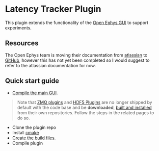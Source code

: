 # Latency Tracker Plugin
This plugin extends the functionality of the [Open Ephys GUI](https://github.com/open-ephys/plugin-GUI) to support experiments.

## Resources

The Open Ephys team is moving their documentation from [atlassian](https://open-ephys.atlassian.net/wiki/spaces/OEW/pages/491527/Open+Ephys+GUI) to [GitHub](https://open-ephys.github.io/gui-docs/User-Manual/Installing-the-GUI.html), however this has not yet been completed so I would suggest to refer to the atlassian documentation for now.

## Quick start guide

- [Compile the main GUI](https://open-ephys.atlassian.net/wiki/spaces/OEW/pages/491621/Windows). 

>Note that [ZMQ plugins](https://github.com/open-ephys-plugins/ZMQPlugins) and [HDF5 Plugins](https://github.com/open-ephys-plugins/HDF5Plugins) are no longer shipped by default with the code base and be **downloaded**, [built and installed](https://open-ephys.atlassian.net/wiki/spaces/OEW/pages/1259110401/Plugin+CMake+Builds) from their own repositories. Follow the steps in the related pages to do so.

- Clone the plugin repo
- Install [cmake](https://cmake.org/download/)
- [Create the build files](https://open-ephys.atlassian.net/wiki/spaces/OEW/pages/1301643269/Creating+Build+files).
- Compile plugin
